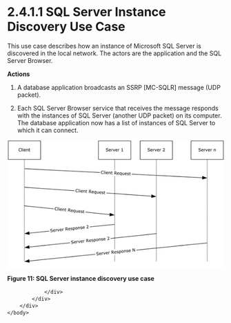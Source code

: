 <html dir="LTR" xmlns:mshelp="http://msdn.microsoft.com/mshelp" xmlns:ddue="http://ddue.schemas.microsoft.com/authoring/2003/5" xmlns:xlink="http://www.w3.org/1999/xlink" xmlns:tool="http://www.microsoft.com/tooltip">
    <head>
        <meta http-equiv="Content-Type" content="text/html; CHARSET=utf-8"></meta>
        <meta name="save" content="history"></meta>
        <title>2.4.1.1 SQL Server Instance Discovery Use Case</title>
        <xml>
            <mshelp:toctitle title="2.4.1.1 SQL Server Instance Discovery Use Case"></mshelp:toctitle>
            <mshelp:rltitle title="[MS-SSSO]: SQL Server Instance Discovery Use Case"></mshelp:rltitle>
            <mshelp:keyword index="A" term="e63322c7-1e6f-481d-b09d-d3a47ea3cde1"></mshelp:keyword>
            <mshelp:attr name="DCSext.ContentType" value="open specification"></mshelp:attr>
            <mshelp:attr name="AssetID" value="e63322c7-1e6f-481d-b09d-d3a47ea3cde1"></mshelp:attr>
            <mshelp:attr name="TopicType" value="kbRef"></mshelp:attr>
            <mshelp:attr name="DCSext.Title" value="[MS-SSSO]: SQL Server Instance Discovery Use Case" />
        </xml>
    </head>
    <body>
        <div id="header">
            <h1 class="heading">2.4.1.1 SQL Server Instance Discovery Use Case</h1>
        </div>
        <div id="mainSection">
            <div id="mainBody">
                <div id="allHistory" class="saveHistory"></div>
                <div id="sectionSection0" class="section" name="collapseableSection">
                    

<p>This use case describes how an instance of Microsoft SQL
Server is discovered in the local network. The actors are the application and
the SQL Server Browser.</p>

<p><b>Actions</b></p>

<ol><li><p><span>    </span>A database
application broadcasts an SSRP <mshelp:link keywords="1ea6e25f-bff9-4364-ba21-5dc449a601b7" tabindex="0">[MC-SQLR]</mshelp:link>
message (UDP packet). </p>

</li><li><p><span>    </span>Each SQL Server
Browser service that receives the message responds with the instances of SQL
Server (another UDP packet) on its computer. The database application now has a
list of instances of SQL Server to which it can connect.</p>

</li></ol><p><img id="MS-SSSO_pictd8f17d85-2c82-4819-b395-18008689d54e.png" src="MS-SSSO_files/image010.png" alt="SQL Server instance discovery use case" title="SQL Server instance discovery use case"></p>

<p><b>Figure 11: SQL Server instance discovery use case</b></p>


                </div>
            </div>
        </div>
    </body>
</html>